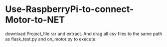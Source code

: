 # Use-RaspberryPi-to-connect-Motor-to-NET
download Project_file.rar and extract.
And drag all csv files to the same path as flask_test.py and on_motor.py to execute.
